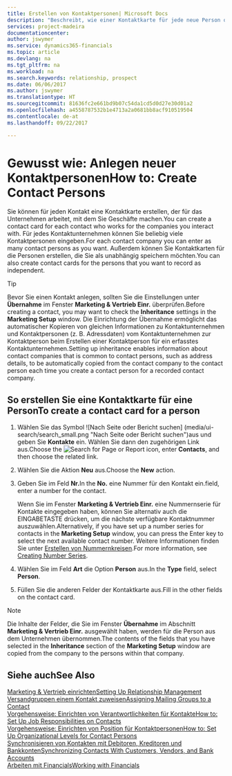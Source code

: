 ```yaml
---
title: Erstellen von Kontaktpersonen| Microsoft Docs
description: "Beschreibt, wie einer Kontaktkarte für jede neue Person oder potentielle neuen Kunden erstellt wird, mit dem Sie eine Geschäftsbeziehung haben."
services: project-madeira
documentationcenter: 
author: jswymer
ms.service: dynamics365-financials
ms.topic: article
ms.devlang: na
ms.tgt_pltfrm: na
ms.workload: na
ms.search.keywords: relationship, prospect
ms.date: 06/06/2017
ms.author: jswymer
ms.translationtype: HT
ms.sourcegitcommit: 81636fc2e661bd9b07c54da1cd5d0d27e30d01a2
ms.openlocfilehash: a4558787532b1e4713a2a0681bb8acf910519504
ms.contentlocale: de-at
ms.lasthandoff: 09/22/2017

---
```

# <a name="how-to-create-contact-persons"></a><span data-ttu-id="fe1b8-103">Gewusst wie: Anlegen neuer Kontaktpersonen</span><span class="sxs-lookup"><span data-stu-id="fe1b8-103">How to: Create Contact Persons</span></span>
<span data-ttu-id="fe1b8-104">Sie können für jeden Kontakt eine Kontaktkarte erstellen, der für das Unternehmen arbeitet, mit dem Sie Geschäfte machen.</span><span class="sxs-lookup"><span data-stu-id="fe1b8-104">You can create a contact card for each contact who works for the companies you interact with.</span></span> <span data-ttu-id="fe1b8-105">Für jedes Kontaktunternehmen können Sie beliebig viele Kontaktpersonen eingeben.</span><span class="sxs-lookup"><span data-stu-id="fe1b8-105">For each contact company you can enter as many contact persons as you want.</span></span> <span data-ttu-id="fe1b8-106">Außerdem können Sie Kontaktkarten für die Personen erstellen, die Sie als unabhängig speichern möchten.</span><span class="sxs-lookup"><span data-stu-id="fe1b8-106">You can also create contact cards for the persons that you want to record as independent.</span></span>

> [!TIP]  
>   <span data-ttu-id="fe1b8-107">Bevor Sie einen Kontakt anlegen, sollten Sie die Einstellungen unter **Übernahme** im Fenster **Marketing & Vertrieb Einr.** überprüfen.</span><span class="sxs-lookup"><span data-stu-id="fe1b8-107">Before creating a contact, you may want to check the **Inheritance** settings in the **Marketing Setup** window.</span></span> <span data-ttu-id="fe1b8-108">Die Einrichtung der Übernahme ermöglicht das automatischer Kopieren von gleichen Informationen zu Kontaktunternehmen und Kontaktpersonen (z. B. Adressdaten) vom Kontaktunternehmen zur Kontaktperson beim Erstellen einer Kontaktperson für ein erfasstes Kontaktunternehmen.</span><span class="sxs-lookup"><span data-stu-id="fe1b8-108">Setting up inheritance enables information about contact companies that is common to contact persons, such as address details, to be automatically copied from the contact company to the contact person each time you create a contact person for a recorded contact company.</span></span>

## <a name="to-create-a-contact-card-for-a-person"></a><span data-ttu-id="fe1b8-109">So erstellen Sie eine Kontaktkarte für eine Person</span><span class="sxs-lookup"><span data-stu-id="fe1b8-109">To create a contact card for a person</span></span>
1. <span data-ttu-id="fe1b8-110">Wählen Sie das Symbol ![Nach Seite oder Bericht suchen] (media/ui-search/search_small.png "Nach Seite oder Bericht suchen")aus und geben Sie **Kontakte** ein. Wählen Sie dann den zugehörigen Link aus.</span><span class="sxs-lookup"><span data-stu-id="fe1b8-110">Choose the ![Search for Page or Report](media/ui-search/search_small.png "Search for Page or Report icon") icon, enter **Contacts**, and then choose the related link.</span></span>
2. <span data-ttu-id="fe1b8-111">Wählen Sie die Aktion **Neu** aus.</span><span class="sxs-lookup"><span data-stu-id="fe1b8-111">Choose the **New** action.</span></span>
3. <span data-ttu-id="fe1b8-112">Geben Sie im Feld **Nr.**</span><span class="sxs-lookup"><span data-stu-id="fe1b8-112">In the **No.**</span></span> <span data-ttu-id="fe1b8-113">eine Nummer für den Kontakt ein.</span><span class="sxs-lookup"><span data-stu-id="fe1b8-113">field, enter a number for the contact.</span></span>

    <span data-ttu-id="fe1b8-114">Wenn Sie im Fenster **Marketing & Vertrieb Einr.** eine Nummernserie für Kontakte eingegeben haben, können Sie alternativ auch die EINGABETASTE drücken, um die nächste verfügbare Kontaktnummer auszuwählen.</span><span class="sxs-lookup"><span data-stu-id="fe1b8-114">Alternatively, if you have set up a number series for contacts in the **Marketing Setup** window, you can press the Enter key to select the next available contact number.</span></span> <span data-ttu-id="fe1b8-115">Weitere Informationen finden Sie unter [Erstellen von Nummernkreisen](ui-create-number-series.md).</span><span class="sxs-lookup"><span data-stu-id="fe1b8-115">For more information, see [Creating Number Series](ui-create-number-series.md).</span></span>
4. <span data-ttu-id="fe1b8-116">Wählen Sie im Feld **Art** die Option **Person** aus.</span><span class="sxs-lookup"><span data-stu-id="fe1b8-116">In the **Type** field, select **Person**.</span></span>
5. <span data-ttu-id="fe1b8-117">Füllen Sie die anderen Felder der Kontaktkarte aus.</span><span class="sxs-lookup"><span data-stu-id="fe1b8-117">Fill in the other fields on the contact card.</span></span>

> [!NOTE]  
>   <span data-ttu-id="fe1b8-118">Die Inhalte der Felder, die Sie im Fenster **Übernahme** im Abschnitt **Marketing & Vertrieb Einr.** ausgewählt haben, werden für die Person aus dem Unternehmen übernommen.</span><span class="sxs-lookup"><span data-stu-id="fe1b8-118">The contents of the fields that you have selected in the **Inheritance** section of the **Marketing Setup** window are copied from the company to the persons within that company.</span></span>

## <a name="see-also"></a><span data-ttu-id="fe1b8-119">Siehe auch</span><span class="sxs-lookup"><span data-stu-id="fe1b8-119">See Also</span></span>
[<span data-ttu-id="fe1b8-120">Marketing & Vertrieb einrichten</span><span class="sxs-lookup"><span data-stu-id="fe1b8-120">Setting Up Relationship Management</span></span>](marketing-setup-marketing.md)  
[<span data-ttu-id="fe1b8-121">Versandgruppen einem Kontakt zuweisen</span><span class="sxs-lookup"><span data-stu-id="fe1b8-121">Assigning Mailing Groups to a Contact</span></span>](marketing-mailing-groups.md#AssignMailGroupContact)  
[<span data-ttu-id="fe1b8-122">Vorgehensweise: Einrichten von Verantwortlichkeiten für Kontakte</span><span class="sxs-lookup"><span data-stu-id="fe1b8-122">How to: Set Up Job Responsibilities on Contacts</span></span>](marketing-job-responsibilities.md)  
[<span data-ttu-id="fe1b8-123">Vorgehensweise: Einrichten von Position für Kontaktpersonen</span><span class="sxs-lookup"><span data-stu-id="fe1b8-123">How to: Set Up Organizational Levels for Contact Persons</span></span>](marketing-organizational-levels.md)  
[<span data-ttu-id="fe1b8-124">Synchronisieren von Kontakten mit Debitoren, Kreditoren und Bankkonten</span><span class="sxs-lookup"><span data-stu-id="fe1b8-124">Synchronizing Contacts With Customers, Vendors, and Bank Accounts</span></span>](marketing-synchronize-contacts-customers-vendors-bank-accounts.md)  
[<span data-ttu-id="fe1b8-125">Arbeiten mit Financials</span><span class="sxs-lookup"><span data-stu-id="fe1b8-125">Working with Financials</span></span>](ui-work-product.md)  

